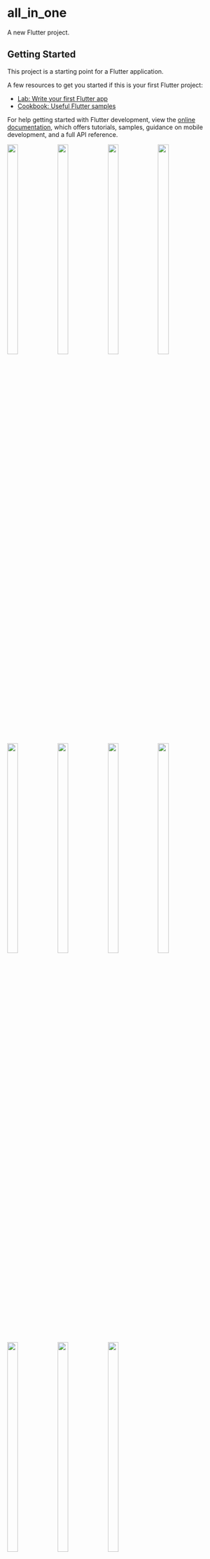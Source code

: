 # all_in_one

A new Flutter project.

## Getting Started

This project is a starting point for a Flutter application.

A few resources to get you started if this is your first Flutter project:

- [Lab: Write your first Flutter app](https://docs.flutter.dev/get-started/codelab)
- [Cookbook: Useful Flutter samples](https://docs.flutter.dev/cookbook)

For help getting started with Flutter development, view the
[online documentation](https://docs.flutter.dev/), which offers tutorials,
samples, guidance on mobile development, and a full API reference.
<p>
 <img src = "https://user-images.githubusercontent.com/115798958/227580468-721b8394-9bbf-4778-84ee-de5b6acca2f7.png"width=22% height=35%>
 <img src = "https://user-images.githubusercontent.com/115798958/227580719-5a73c398-b676-41dc-b38a-d57178ffc726.png"width=22% height=35%>
 <img src = "https://user-images.githubusercontent.com/115798958/227580999-7a96698f-b4f4-46b7-bebf-b517ceb5d284.png"width=22% height=35%>
 <img src = "https://user-images.githubusercontent.com/115798958/227581224-cb56f810-6285-42d6-bd10-86ada2a5c9b2.png"width=22% height=35%>
 <img src = "https://user-images.githubusercontent.com/115798958/227581478-f92058db-9124-4f81-bd97-0a6e3048a210.png"width=22% height=35%>
 <img src = "https://user-images.githubusercontent.com/115798958/227581640-de0b607b-848c-442c-aace-fbb44cf5d0ba.png"width=22% height=35%>
 <img src = "https://user-images.githubusercontent.com/115798958/227582246-2830cf58-fc27-4505-b975-f8d2cc40c93a.png"width=22% height=35%>
 <img src = "https://user-images.githubusercontent.com/115798958/227582653-19a51af2-5326-4588-9a27-5d5f9b3a6e35.png"width=22% height=35%>
 <img src = "https://user-images.githubusercontent.com/115798958/227582846-f049f77b-c833-4d25-8b6d-e62e0b2e7075.png"width=22% height=35%>
 <img src = "https://user-images.githubusercontent.com/115798958/227583009-579f9ae5-73a7-440d-afdb-b5b03fb34c85.png"width=22% height=35%>
 <img src = "https://user-images.githubusercontent.com/115798958/227583193-cbae7fc4-2ed0-4b06-b4d7-1d1266a7f619.png"width=22% height=35%>
</p>

